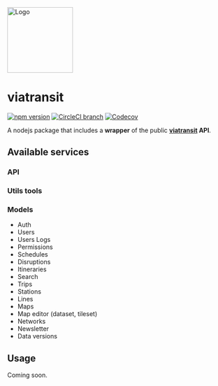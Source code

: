 <img src="https://i.goopics.net/Nxagy.jpg" alt="Logo" width="150px"/>

# viatransit

[![npm version](https://badge.fury.io/js/viatransit.svg)](https://www.npmjs.com/package/viatransit)
[![CircleCI branch](https://img.shields.io/circleci/project/github/viaTransit/SDK/master.svg?style=flat)](https://circleci.com/gh/viaTransit/SDK)
[![Codecov](https://img.shields.io/codecov/c/github/viaTransit/viatransit-SDK.svg)](https://codecov.io/gh/viaTransit/viatransit-SDK)

A nodejs package that includes a **wrapper** of the public **[viatransit](https://viatransit.fr) API**.

## Available services


### API

### Utils tools

### Models

* Auth
* Users
* Users Logs
* Permissions
* Schedules
* Disruptions
* Itineraries
* Search
* Trips
* Stations
* Lines
* Maps
* Map editor (dataset, tileset)
* Networks
* Newsletter
* Data versions

## Usage

Coming soon.